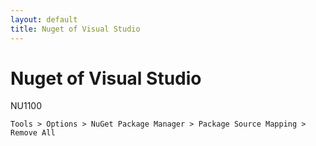 ```yaml
---
layout: default
title: Nuget of Visual Studio
---
```


# Nuget of Visual Studio

 NU1100

```
Tools > Options > NuGet Package Manager > Package Source Mapping > Remove All
```
